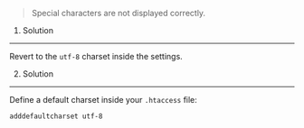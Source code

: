 > Special characters are not displayed correctly.


1. Solution
-----------

Revert to the `utf-8` charset inside the settings.


2. Solution
-----------

Define a default charset inside your `.htaccess` file:

```
adddefaultcharset utf-8
```
